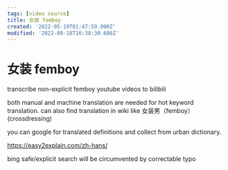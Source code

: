 ```yaml
---
tags: [video source]
title: 女装 femboy
created: '2022-05-19T01:47:59.000Z'
modified: '2022-08-18T16:38:30.686Z'
---
```


# 女装 femboy

transcribe non-explicit femboy youtube videos to bilibili

both manual and machine translation are needed for hot keyword translation. can also find translation in wiki like 女装男（femboy）(crossdressing)

you can google for translated definitions and collect from urban dictionary.

https://easy2explain.com/zh-hans/

bing safe/explicit search will be circumvented by correctable typo
